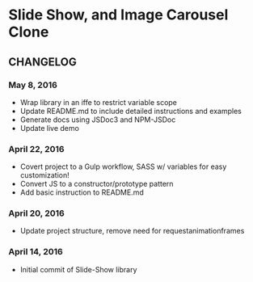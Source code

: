 # Slide Show, and Image Carousel Clone

## CHANGELOG

### May 8, 2016
- Wrap library in an iffe to restrict variable scope
- Update README.md to include detailed instructions and examples
- Generate docs using JSDoc3 and NPM-JSDoc
- Update live demo

### April 22, 2016
- Covert project to a Gulp workflow, SASS w/ variables for easy customization!
- Convert JS to a constructor/prototype pattern
- Add basic instruction to README.md

### April 20, 2016
- Update project structure, remove need for requestanimationframes

### April 14, 2016
- Initial commit of Slide-Show library
